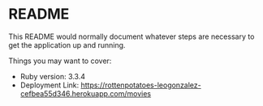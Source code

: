 # README

This README would normally document whatever steps are necessary to get the
application up and running.

Things you may want to cover:

* Ruby version: 3.3.4
* Deployment Link: https://rottenpotatoes-leogonzalez-cefbea55d346.herokuapp.com/movies
